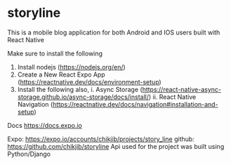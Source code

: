 # storyline
This is a mobile blog application for both Android and IOS users built with React Native

Make sure to install the following
1. Install nodejs (https://nodejs.org/en/)
2. Create a New React Expo App (https://reactnative.dev/docs/environment-setup)
3. Install the following also,
  i. Async Storage (https://react-native-async-storage.github.io/async-storage/docs/install/)
  ii. React Native Navigation (https://reactnative.dev/docs/navigation#installation-and-setup)
  
Docs
https://docs.expo.io

Expo: https://expo.io/accounts/chikjib/projects/story_line
github: https://github.com/chikjib/storyline
Api used for the project was built using Python/Django 

